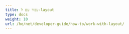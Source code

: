 ```yaml
---
title: עבוד עם ל-layout
type: docs
weight: 10
url: /he/net/developer-guide/how-to/work-with-layout/
---
```

